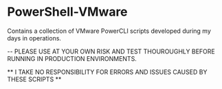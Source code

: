 # PowerShell-VMware

Contains a collection of VMware PowerCLI scripts developed during my days in operations.

-- PLEASE USE AT YOUR OWN RISK AND TEST THOUROUGHLY BEFORE RUNNING IN PRODUCTION ENVIRONMENTS.

** I TAKE NO RESPONSIBILITY FOR ERRORS AND ISSUES CAUSED BY THESE SCRIPTS **
